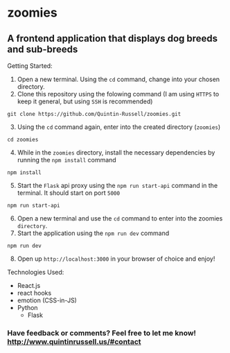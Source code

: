# zoomies
## A frontend application that displays dog breeds and sub-breeds
<dl>
  <dt>
    Getting Started:
  </dt>
</dl> 

1. Open a new terminal. Using the `cd` command, change into your chosen directory.
2. Clone this repository using the folowing command (I am using `HTTPS` to keep it general, but using `SSH` is recommended)
  ```shell
  git clone https://github.com/Quintin-Russell/zoomies.git
  ```
3. Using the `cd` command again, enter into the created directory (`zoomies`)
  ```shell
  cd zoomies
  ```
4. While in the `zoomies` directory, install the necessary dependencies by running the `npm install` command
  ```shell
  npm install
  ```
5. Start the `Flask` api proxy using the `npm run start-api` command in the terminal. It should start on port `5000`
  ```shell
  npm run start-api
  ```
6. Open a new terminal and use the `cd` command to enter into the zoomies `directory`. 
7. Start the application using the `npm run dev` command
  ```shell
  npm run dev
  ```
8. Open up `http://localhost:3000` in your browser of choice and enjoy!


<dl>
  <dt>
    Technologies Used:
  </dt>
</dl>

- React.js
- react hooks
- emotion (CSS-in-JS)
- Python 
  - Flask  

### Have feedback or comments? Feel free to let me know! http://www.quintinrussell.us/#contact


